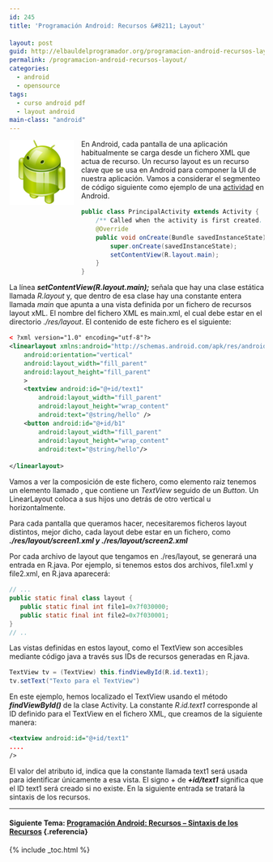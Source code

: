 ```yaml
---
id: 245
title: 'Programación Android: Recursos &#8211; Layout'

layout: post
guid: http://elbauldelprogramador.org/programacion-android-recursos-layout/
permalink: /programacion-android-recursos-layout/
categories:
  - android
  - opensource
tags:
  - curso android pdf
  - layout android
main-class: "android"
---
```

<img border="0" src="/assets/img/2013/07/iconoAndroid.png" style="clear:left; float:left;margin-right:1em; margin-bottom:1em" />

En Android, cada pantalla de una aplicación habitualmente se carga desde un fichero XML que actua de recurso. Un recurso layout es un recurso clave que se usa en Android para componer la UI de nuestra aplicación. Vamos a considerar el segmenteo de código siguiente como ejemplo de una [actividad][1] en Android.


<!--ad-->

```java
public class PrincipalActivity extends Activity {
    /** Called when the activity is first created. */
    @Override
    public void onCreate(Bundle savedInstanceState) {
        super.onCreate(savedInstanceState);
        setContentView(R.layout.main);
    }
}

```

La línea ***setContentView(R.layout.main);*** señala que hay una clase estática llamada *R.layout* y, que dentro de esa clase hay una constante entera llamada *main* que apunta a una vista definida por un fichero de recursos layout xML. El nombre del fichero XML es main.xml, el cual debe estar en el directorio *./res/layout*. El contenido de este fichero es el siguiente:

```xml
< ?xml version="1.0" encoding="utf-8"?>
<linearlayout xmlns:android="http://schemas.android.com/apk/res/android"
    android:orientation="vertical"
    android:layout_width="fill_parent"
    android:layout_height="fill_parent"
    >
    <textview android:id="@+id/text1"
        android:layout_width="fill_parent"
        android:layout_height="wrap_content"
        android:text="@string/hello" />
    <button android:id="@+id/b1"
        android:layout_width="fill_parent"
        android:layout_height="wrap_content"
        android:text="@string/hello"/>

</linearlayout>

```

Vamos a ver la composición de este fichero, como elemento raiz tenemos un elemento llamado <linearlayout>, que contiene un *TextView* seguido de un *Button*. Un LinearLayout coloca a sus hijos uno detrás de otro vertical u horizontalmente.</linearlayout>

Para cada pantalla que queramos hacer, necesitaremos ficheros layout distintos, mejor dicho, cada layout debe estar en un fichero, como ***./res/layout/screen1.xml y ./res/layout/screen2.xml***

Por cada archivo de layout que tengamos en ./res/layout, se generará una entrada en R.java. Por ejemplo, si tenemos estos dos archivos, file1.xml y file2.xml, en R.java aparecerá:

```java
// ...
public static final class layout {
   public static final int file1=0x7f030000;
   public static final int file2=0x7f030001;
}
// ..

```

Las vistas definidas en estos layout, como el TextView son accesibles mediante código java a través sus IDs de recursos generadas en R.java.

```java
TextView tv = (TextView) this.findViewById(R.id.text1);
tv.setText("Texto para el TextView")

```

En este ejemplo, hemos localizado el TextView usando el método ***findViewById()*** de la clase Activity. La constante *R.id.text1* corresponde al ID definido para el TextView en el fichero XML, que creamos de la siguiente manera:

```xml
<textview android:id="@+id/text1"
....
/>

```

El valor del atributo id, indica que la constante llamada text1 será usada para identificar únicamente a esa vista. El signo + de ***+id/text1*** significa que el ID text1 será creado si no existe. En la siguiente entrada se tratará la sintaxis de los recursos.

* * *

#### Siguiente Tema: [Programación Android: Recursos &#8211; Sintaxis de los Recursos][2] {.referencia}





 [1]: /fundamentos-programacion-android_17/
 [2]: /programacion-android-recursos-sintaxis/

{% include _toc.html %}
